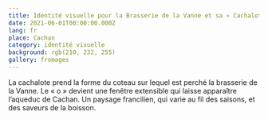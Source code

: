 ```yaml
---
title: Identité visuelle pour la Brasserie de la Vanne et sa « Cachalote » 
date: 2021-06-01T00:00:00.000Z
lang: fr
place: Cachan
category: identité visuelle
background: rgb(210, 232, 255)
gallery: fromages
---
```

La cachalote prend la forme du coteau sur lequel est perché la brasserie de la Vanne. Le « o » devient une fenêtre extensible qui laisse apparaître l’aqueduc de Cachan. Un paysage francilien, qui varie au fil des saisons, et des saveurs de la boisson. 
